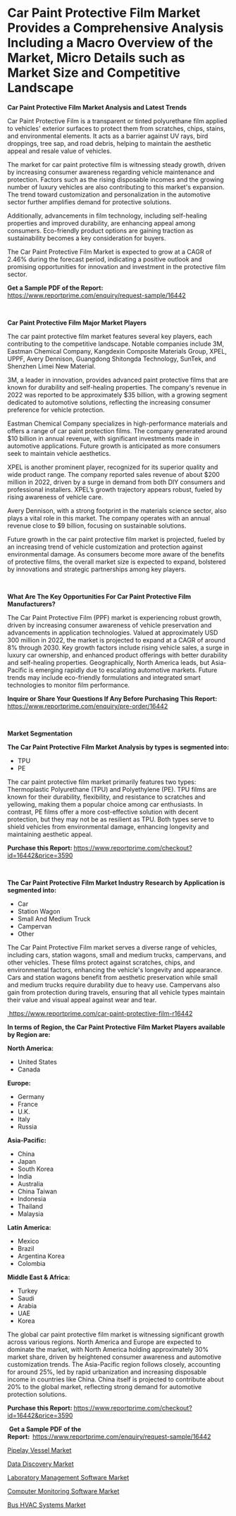 <p><h1>Car Paint Protective Film Market Provides a Comprehensive Analysis Including a Macro Overview of the Market, Micro Details such as Market Size and Competitive Landscape</h1></p><p><strong>Car Paint Protective Film Market Analysis and Latest Trends</strong></p>
<p><p>Car Paint Protective Film is a transparent or tinted polyurethane film applied to vehicles' exterior surfaces to protect them from scratches, chips, stains, and environmental elements. It acts as a barrier against UV rays, bird droppings, tree sap, and road debris, helping to maintain the aesthetic appeal and resale value of vehicles.</p><p>The market for car paint protective film is witnessing steady growth, driven by increasing consumer awareness regarding vehicle maintenance and protection. Factors such as the rising disposable incomes and the growing number of luxury vehicles are also contributing to this market's expansion. The trend toward customization and personalization in the automotive sector further amplifies demand for protective solutions. </p><p>Additionally, advancements in film technology, including self-healing properties and improved durability, are enhancing appeal among consumers. Eco-friendly product options are gaining traction as sustainability becomes a key consideration for buyers.</p><p>The Car Paint Protective Film Market is expected to grow at a CAGR of 2.46% during the forecast period, indicating a positive outlook and promising opportunities for innovation and investment in the protective film sector.</p></p>
<p><strong>Get a Sample PDF of the Report:&nbsp;</strong> <a href="https://www.reportprime.com/enquiry/request-sample/16442?utm_campaign=16&utm_medium=2&utm_source=Github&utm_content=ia&utm_term=23112024&utm_id=car-paint-protective-film">https://www.reportprime.com/enquiry/request-sample/16442</a></p>
<p>&nbsp;</p>
<p><strong>Car Paint Protective Film Major Market Players</strong></p>
<p><p>The car paint protective film market features several key players, each contributing to the competitive landscape. Notable companies include 3M, Eastman Chemical Company, Kangdexin Composite Materials Group, XPEL, UPPF, Avery Dennison, Guangdong Shitongda Technology, SunTek, and Shenzhen Limei New Material.</p><p>3M, a leader in innovation, provides advanced paint protective films that are known for durability and self-healing properties. The company's revenue in 2022 was reported to be approximately $35 billion, with a growing segment dedicated to automotive solutions, reflecting the increasing consumer preference for vehicle protection.</p><p>Eastman Chemical Company specializes in high-performance materials and offers a range of car paint protection films. The company generated around $10 billion in annual revenue, with significant investments made in automotive applications. Future growth is anticipated as more consumers seek to maintain vehicle aesthetics.</p><p>XPEL is another prominent player, recognized for its superior quality and wide product range. The company reported sales revenue of about $200 million in 2022, driven by a surge in demand from both DIY consumers and professional installers. XPEL’s growth trajectory appears robust, fueled by rising awareness of vehicle care.</p><p>Avery Dennison, with a strong footprint in the materials science sector, also plays a vital role in this market. The company operates with an annual revenue close to $9 billion, focusing on sustainable solutions. </p><p>Future growth in the car paint protective film market is projected, fueled by an increasing trend of vehicle customization and protection against environmental damage. As consumers become more aware of the benefits of protective films, the overall market size is expected to expand, bolstered by innovations and strategic partnerships among key players.</p></p>
<p>&nbsp;</p>
<p><strong>What Are The Key Opportunities For Car Paint Protective Film Manufacturers?</strong></p>
<p><p>The Car Paint Protective Film (PPF) market is experiencing robust growth, driven by increasing consumer awareness of vehicle preservation and advancements in application technologies. Valued at approximately USD 300 million in 2022, the market is projected to expand at a CAGR of around 8% through 2030. Key growth factors include rising vehicle sales, a surge in luxury car ownership, and enhanced product offerings with better durability and self-healing properties. Geographically, North America leads, but Asia-Pacific is emerging rapidly due to escalating automotive markets. Future trends may include eco-friendly formulations and integrated smart technologies to monitor film performance.</p></p>
<p><strong>Inquire or Share Your Questions If Any Before Purchasing This Report:</strong> <a href="https://www.reportprime.com/enquiry/pre-order/16442?utm_campaign=16&utm_medium=2&utm_source=Github&utm_content=ia&utm_term=23112024&utm_id=car-paint-protective-film">https://www.reportprime.com/enquiry/pre-order/16442</a></p>
<p>&nbsp;</p>
<p><strong>Market Segmentation</strong></p>
<p><strong>The Car Paint Protective Film Market Analysis by types is segmented into:</strong></p>
<p><ul><li>TPU</li><li>PE</li></ul></p>
<p><p>The car paint protective film market primarily features two types: Thermoplastic Polyurethane (TPU) and Polyethylene (PE). TPU films are known for their durability, flexibility, and resistance to scratches and yellowing, making them a popular choice among car enthusiasts. In contrast, PE films offer a more cost-effective solution with decent protection, but they may not be as resilient as TPU. Both types serve to shield vehicles from environmental damage, enhancing longevity and maintaining aesthetic appeal.</p></p>
<p><strong>Purchase this Report:&nbsp;</strong><a href="https://www.reportprime.com/checkout?id=16442&price=3590&utm_campaign=16&utm_medium=2&utm_source=Github&utm_content=ia&utm_term=23112024&utm_id=car-paint-protective-film">https://www.reportprime.com/checkout?id=16442&price=3590</a></p>
<p>&nbsp;</p>
<p><strong>The Car Paint Protective Film Market Industry Research by Application is segmented into:</strong></p>
<p><ul><li>Car</li><li>Station Wagon</li><li>Small And Medium Truck</li><li>Campervan</li><li>Other</li></ul></p>
<p><p>The Car Paint Protective Film market serves a diverse range of vehicles, including cars, station wagons, small and medium trucks, campervans, and other vehicles. These films protect against scratches, chips, and environmental factors, enhancing the vehicle's longevity and appearance. Cars and station wagons benefit from aesthetic preservation while small and medium trucks require durability due to heavy use. Campervans also gain from protection during travels, ensuring that all vehicle types maintain their value and visual appeal against wear and tear.</p></p>
<p><a href="https://www.reportprime.com/car-paint-protective-film-r16442?utm_campaign=16&utm_medium=2&utm_source=Github&utm_content=ia&utm_term=23112024&utm_id=car-paint-protective-film">&nbsp;https://www.reportprime.com/car-paint-protective-film-r16442</a></p>
<p><strong>In terms of Region, the Car Paint Protective Film Market Players available by Region are:</strong></p>
<p>
    <p> <strong> North America: </strong>
        <ul>
            <li>United States</li>
            <li>Canada</li>
        </ul>
        </p> 
    <p> <strong> Europe: </strong>
        <ul>
            <li>Germany</li>
            <li>France</li>
            <li>U.K.</li>
            <li>Italy</li>
            <li>Russia</li>
        </ul>
        </p> 
    <p> <strong> Asia-Pacific: </strong>
        <ul>
            <li>China</li>
            <li>Japan</li>
            <li>South Korea</li>
            <li>India</li>
            <li>Australia</li>
            <li>China Taiwan</li>
            <li>Indonesia</li>
            <li>Thailand</li>
            <li>Malaysia</li>
        </ul>
        </p> 
    <p> <strong> Latin America: </strong>
        <ul>
            <li>Mexico</li>
            <li>Brazil</li>
            <li>Argentina Korea</li>
            <li>Colombia</li>
        </ul>
        </p> 
    <p> <strong> Middle East & Africa: </strong>
        <ul>
            <li>Turkey</li>
            <li>Saudi</li>
            <li>Arabia</li>
            <li>UAE</li>
            <li>Korea</li>
        </ul>
    </p>
    </p>
<p><p>The global car paint protective film market is witnessing significant growth across various regions. North America and Europe are expected to dominate the market, with North America holding approximately 30% market share, driven by heightened consumer awareness and automotive customization trends. The Asia-Pacific region follows closely, accounting for around 25%, led by rapid urbanization and increasing disposable income in countries like China. China itself is projected to contribute about 20% to the global market, reflecting strong demand for automotive protection solutions.</p></p>
<p><strong>Purchase this Report: </strong><a href="https://www.reportprime.com/checkout?id=16442&price=3590&utm_campaign=16&utm_medium=2&utm_source=Github&utm_content=ia&utm_term=23112024&utm_id=car-paint-protective-film">https://www.reportprime.com/checkout?id=16442&price=3590</a></p>
<p>&nbsp;<strong>Get a Sample PDF of the Report:&nbsp;&nbsp;</strong><a href="https://www.reportprime.com/enquiry/request-sample/16442?utm_campaign=16&utm_medium=2&utm_source=Github&utm_content=ia&utm_term=23112024&utm_id=car-paint-protective-film">https://www.reportprime.com/enquiry/request-sample/16442</a></p>
<p><strong></strong></p>
<p><p><a href="https://github.com/Chiragrp22/Market-Research-Report-List-6/blob/main/pipelay-vessel-market.md?utm_campaign=16&utm_medium=2&utm_source=Github&utm_content=ia&utm_term=23112024&utm_id=car-paint-protective-film">Pipelay Vessel Market</a></p><p><a href="https://www.linkedin.com/pulse/essential-overview-data-discovery-market-projected-82-cagr-axb6c?utm_campaign=16&utm_medium=2&utm_source=Github&utm_content=ia&utm_term=23112024&utm_id=car-paint-protective-film">Data Discovery Market</a></p><p><a href="https://issuu.com/reportprime-2/docs/laboratory-management-software-mark_218bdc0633579f?utm_campaign=16&utm_medium=2&utm_source=Github&utm_content=ia&utm_term=23112024&utm_id=car-paint-protective-film">Laboratory Management Software Market</a></p><p><a href="https://issuu.com/reportprime-2/docs/computer-monitoring-software-market_933f5e537611a7?utm_campaign=16&utm_medium=2&utm_source=Github&utm_content=ia&utm_term=23112024&utm_id=car-paint-protective-film">Computer Monitoring Software Market</a></p><p><a href="https://github.com/MarciaRunte/Market-Research-Report-List-1/blob/main/bus-hvac-systems-market.md?utm_campaign=16&utm_medium=2&utm_source=Github&utm_content=ia&utm_term=23112024&utm_id=car-paint-protective-film">Bus HVAC Systems Market</a></p></p>